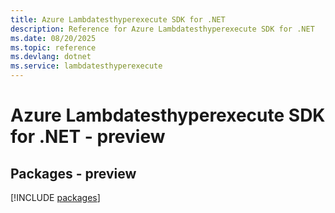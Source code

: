 ```yaml
---
title: Azure Lambdatesthyperexecute SDK for .NET
description: Reference for Azure Lambdatesthyperexecute SDK for .NET
ms.date: 08/20/2025
ms.topic: reference
ms.devlang: dotnet
ms.service: lambdatesthyperexecute
---
```

# Azure Lambdatesthyperexecute SDK for .NET - preview
## Packages - preview
[!INCLUDE [packages](lambdatesthyperexecute-index.md)]